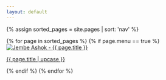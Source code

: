 ```yaml
---
layout: default
---
```


{% assign sorted_pages = site.pages | sort: 'nav' %}

<div class="cover">
<div class="pages">
{% for page in sorted_pages %}
  {% if page.menu == true %}
  <div class="page">
    <div class="upper">
      <a href="{{ page.url}}" alt="{{ page.title }}">
        <img class="photo" src="{{ page.image }}" alt="Jembe Ashok - {{ page.title }}">
        <p class="title"> <span class="title-text"> {{ page.title | upcase }} </span> </p>
      </a>
    </div>
  </div>
  {% endif %}
{% endfor %}
</div>
</div>